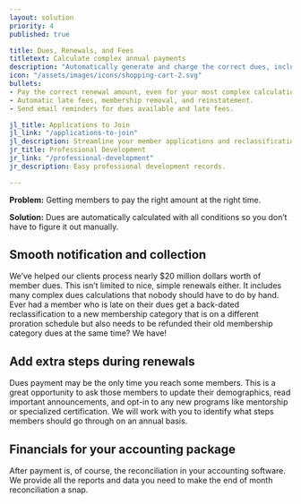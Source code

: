 ```yaml
---
layout: solution
priority: 4
published: true

title: Dues, Renewals, and Fees
titletext: Calculate complex annual payments
description: "Automatically generate and charge the correct dues, including complex statuses and member history."
icon: "/assets/images/icons/shopping-cart-2.svg"
bullets:
- Pay the correct renewal amount, even for your most complex calculations.
- Automatic late fees, membership removal, and reinstatement.
- Send email reminders for dues available and late fees.

jl_title: Applications to Join
jl_link: "/applications-to-join"
jl_description: Streamline your member applications and reclassifications.
jr_title: Professional Development
jr_link: "/professional-development"
jr_description: Easy professional development records.

---
```

**Problem:** Getting members to pay the right amount at the right time.

**Solution:** Dues are automatically calculated with all conditions so you don’t have to figure it out manually.

## Smooth notification and collection

We’ve helped our clients process nearly $20 million dollars worth of member dues. This isn’t limited to nice, simple renewals either. It includes many complex dues calculations that nobody should have to do by hand. Ever had a member who is late on their dues get a back-dated reclassification to a new membership category that is on a different proration schedule but also needs to be refunded their old membership category dues at the same time? We have!

## Add extra steps during renewals

Dues payment may be the only time you reach some members. This is a great opportunity to ask those members to update their demographics, read important announcements, and opt-in to any new programs like mentorship or specialized certification. We will work with you to identify what steps members should go through on an annual basis.

## Financials for your accounting package

After payment is, of course, the reconciliation in your accounting software. We provide all the reports and data you need to make the end of month reconciliation a snap.
